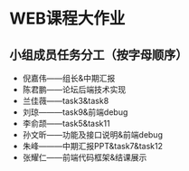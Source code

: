 # WEB课程大作业
## 小组成员任务分工（按字母顺序）
+ 倪嘉伟——组长&中期汇报
+ 陈君鹏——论坛后端技术实现
+ 兰佳薇——task3&task8
+ 刘琼———task9&前端debug
+ 李俞颉——task5&task11
+ 孙文昕——功能及接口说明&前端debug
+ 朱峰———中期汇报PPT&task7&task12
+ 张耀仁——前端代码框架&结课展示
## 
